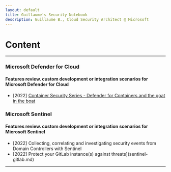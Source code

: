 ```yaml
---
layout: default
title: Guillaume's Security Notebook
description: Guillaume B., Cloud Security Architect @ Microsoft
---
```


# Content
___

### Microsoft Defender for Cloud
#### Features review. custom development or integration scenarios for Microsoft Defender for Cloud

- \[2022\] [Container Security Series - Defender for Containers and the goat in the boat](defender-containers.md)

### Microsoft Sentinel
#### Features review. custom development or integration scenarios for Microsoft Sentinel

- \[2022\] Collecting, correlating and investigating security events from Domain Controllers with Sentinel 
- \[2022\] Protect your GitLab instance(s) against threats](sentinel-gitlab.md)

___
